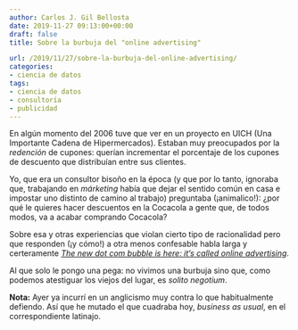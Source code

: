 ```yaml
---
author: Carlos J. Gil Bellosta
date: 2019-11-27 09:13:00+00:00
draft: false
title: Sobre la burbuja del "online advertising"

url: /2019/11/27/sobre-la-burbuja-del-online-advertising/
categories:
- ciencia de datos
tags:
- ciencia de datos
- consultoría
- publicidad
---
```


En algún momento del 2006 tuve que ver en un proyecto en UICH (Una Importante Cadena de Hipermercados). Estaban muy preocupados por la _redención_ de cupones: querían incrementar el porcentaje de los cupones de descuento que distribuían entre sus clientes.

Yo, que era un consultor bisoño en la época (y que por lo tanto, ignoraba que, trabajando en _márketing_ había que dejar el sentido común en casa e impostar uno distinto de camino al trabajo) preguntaba (¡animalico!): ¿por qué le quieres hacer descuentos en la Cocacola a gente que, de todos modos, va a acabar comprando Cocacola?

Sobre esa y otras experiencias que violan cierto tipo de racionalidad pero que responden (¡y cómo!) a otra menos confesable habla larga y certeramente [_The new dot com bubble is here: it’s called online advertising_](https://thecorrespondent.com/100/the-new-dot-com-bubble-is-here-its-called-online-advertising/13228924500-22d5fd24).

Al que solo le pongo una pega: no vivimos una burbuja sino que, como podemos atestiguar los viejos del lugar, es _solito negotium_.

**Nota:** Ayer ya incurrí en un anglicismo muy contra lo que habitualmente defiendo. Así que he mutado el que cuadraba hoy, _business as usual_, en el correspondiente latinajo.



